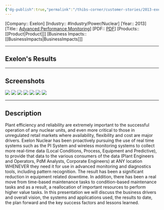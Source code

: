 ```yaml
---
{"dg-publish":true,"permalink":"/thibs-corner/customer-stories/2013-exelon-corporation-advanced-performance-monitoring/","noteIcon":""}
---
```


[Company:: Exelon]
[Industry:: #Industry/Power/Nuclear]
[Year:: 2013]
[Title:: [Advanced Performance Monitoring](https://resources.osisoft.com/presentations/improving-nuclear-plant-efficiency-and-reliability-with-the-use-of-advanced-real-time-monitoring-systems-and-diagnostic-tools/)]
[PDF:: [PDF](https://cdn.osisoft.com/corp/en/media/presentations/2013/UsersConference2013/PDF/UC2013_Exelon_MohammedYousuf_AdvanedPerformanceMonitoring_1.pdf)]
[Products:: [[Product\|Product]]]
[Business Impacts:: [[BusinessImpacts\|BusinessImpacts]]]

---
## Exelon's Results

---
## Screenshots
![](https://i.imgur.com/BMdANFX.png)
![](https://i.imgur.com/4jPHVEK.png)
![](https://i.imgur.com/CkHCiKW.png)
![](https://i.imgur.com/gyFLyZJ.png)
![](https://i.imgur.com/xTTXUBy.png)
![](https://i.imgur.com/IHinX0Q.png)
![](https://i.imgur.com/Q40rba7.png)

---
## Description
Plant efficiency and reliability are extremely important to the successful operation of any nuclear units, and even more critical to those in unregulated retail markets where availability, flexibility and cost are major drivers. Exelon Nuclear has been proactively pursuing the use of real time systems such as the PI System and wireless monitoring systems to collect more real-time data (Local Conditions, Process, Equipment and Predictive), to provide that data to the various consumers of the data (Plant Engineers and Operators, PdM Analysts, Corporate Engineers) at ANY location WHENEVER they need it for use in advanced monitoring and diagnostics tools, including pattern recognition. The result has been a significant reduction in equipment related downtime. In addition, there has been a real move from time-based maintenance tasks to condition-based maintenance tasks and as a result, a reallocation of important resources to perform higher value tasks. In this presentation we will discuss the business drivers and overall vision, the systems and applications used, the results to date, the plan forward and the key success factors and lessons learned.